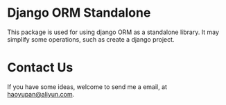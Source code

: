 # Django ORM Standalone

This package is used for using django ORM as a standalone library.
It may simplify some operations, such as create a django project.

# Contact Us

If you have some ideas, welcome to send me a email, at haoyupan@aliyun.com.


